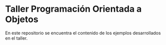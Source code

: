 # Taller Programación Orientada a Objetos
En este repositorio se encuentra el contenido de los ejemplos desarrollados en el taller.
